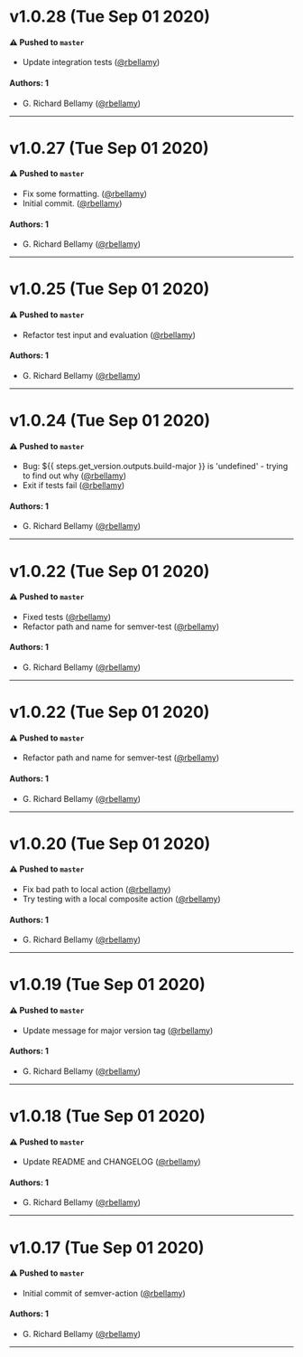 # v1.0.28 (Tue Sep 01 2020)

#### ⚠️ Pushed to `master`

- Update integration tests ([@rbellamy](https://github.com/rbellamy))

#### Authors: 1

- G. Richard Bellamy ([@rbellamy](https://github.com/rbellamy))

---

# v1.0.27 (Tue Sep 01 2020)

#### ⚠️ Pushed to `master`

- Fix some formatting. ([@rbellamy](https://github.com/rbellamy))
- Initial commit. ([@rbellamy](https://github.com/rbellamy))

#### Authors: 1

- G. Richard Bellamy ([@rbellamy](https://github.com/rbellamy))

---

# v1.0.25 (Tue Sep 01 2020)

#### ⚠️ Pushed to `master`

- Refactor test input and evaluation ([@rbellamy](https://github.com/rbellamy))

#### Authors: 1

- G. Richard Bellamy ([@rbellamy](https://github.com/rbellamy))

---

# v1.0.24 (Tue Sep 01 2020)

#### ⚠️ Pushed to `master`

- Bug: ${{ steps.get_version.outputs.build-major }} is 'undefined' - trying to find out why ([@rbellamy](https://github.com/rbellamy))
- Exit if tests fail ([@rbellamy](https://github.com/rbellamy))

#### Authors: 1

- G. Richard Bellamy ([@rbellamy](https://github.com/rbellamy))

---

# v1.0.22 (Tue Sep 01 2020)

#### ⚠️ Pushed to `master`

- Fixed tests ([@rbellamy](https://github.com/rbellamy))
- Refactor path and name for semver-test ([@rbellamy](https://github.com/rbellamy))

#### Authors: 1

- G. Richard Bellamy ([@rbellamy](https://github.com/rbellamy))

---

# v1.0.22 (Tue Sep 01 2020)

#### ⚠️ Pushed to `master`

- Refactor path and name for semver-test ([@rbellamy](https://github.com/rbellamy))

#### Authors: 1

- G. Richard Bellamy ([@rbellamy](https://github.com/rbellamy))

---

# v1.0.20 (Tue Sep 01 2020)

#### ⚠️ Pushed to `master`

- Fix bad path to local action ([@rbellamy](https://github.com/rbellamy))
- Try testing with a local composite action ([@rbellamy](https://github.com/rbellamy))

#### Authors: 1

- G. Richard Bellamy ([@rbellamy](https://github.com/rbellamy))

---

# v1.0.19 (Tue Sep 01 2020)

#### ⚠️ Pushed to `master`

- Update message for major version tag ([@rbellamy](https://github.com/rbellamy))

#### Authors: 1

- G. Richard Bellamy ([@rbellamy](https://github.com/rbellamy))

---

# v1.0.18 (Tue Sep 01 2020)

#### ⚠️ Pushed to `master`

- Update README and CHANGELOG ([@rbellamy](https://github.com/rbellamy))

#### Authors: 1

- G. Richard Bellamy ([@rbellamy](https://github.com/rbellamy))

---

# v1.0.17 (Tue Sep 01 2020)

#### ⚠️ Pushed to `master`

- Initial commit of semver-action ([@rbellamy](https://github.com/rbellamy))

#### Authors: 1

- G. Richard Bellamy ([@rbellamy](https://github.com/rbellamy))

---
